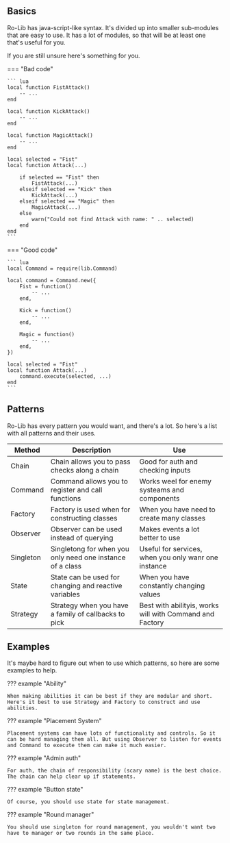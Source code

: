 
## Basics

Ro-Lib has java-script-like syntax. It's divided up into smaller sub-modules that are easy to use. It has a lot of modules, so that will be at least one that's useful for you.

If you are still unsure here's something for you.

=== "Bad code"

    ``` lua
    local function FistAttack()
        -- ...
    end

    local function KickAttack()
        -- ...
    end

    local function MagicAttack()
        -- ...
    end

    local selected = "Fist"
    local function Attack(...)
        
        if selected == "Fist" then
            FistAttack(...)
        elseif selected == "Kick" then
            KickAttack(...)
        elseif selected == "Magic" then
            MagicAttack(...)
        else
            warn("Could not find Attack with name: " .. selected)
        end
    end
    ```

=== "Good code"

    ``` lua
    local Command = require(lib.Command)

    local command = Command.new({
        Fist = function()
            -- ...
        end,

        Kick = function()
            -- ...
        end,

        Magic = function()
            -- ...
        end,
    })
    
    local selected = "Fist"
    local function Attack(...)
        command.execute(selected, ...)
    end
    ```


## Patterns

Ro-Lib has every pattern you would want, and there's a lot. So here's a list with all patterns and their uses.

| Method      | Description                                               | Use                                                      |
| ----------- | --------------------------------------------------------- | -------------------------------------------------------- | 
| Chain       | Chain allows you to pass checks along a chain             | Good for auth and checking inputs                        |
| Command     | Command allows you to register and call functions         | Works weel for enemy systeams and components             |
| Factory     | Factory is used when for constructing classes             | When you have need to create many classes                |
| Observer    | Observer can be used instead of querying                  | Makes events a lot better to use                         |
| Singleton   | Singletong for when you only need one instance of a class | Useful for services, when you only wanr one instance     |
| State       | State can be used for changing and reactive variables     | When you have constantly changing values                 |
| Strategy    | Strategy when you have a family of callbacks to pick      | Best with abilityis, works will with Command and Factory |

## Examples

It's maybe hard to figure out when to use which patterns, so here are some examples to help.

??? example "Ability"
    
    When making abilities it can be best if they are modular and short. Here's it best to use Strategy and Factory to construct and use abilities.
    
??? example "Placement System"

    Placement systems can have lots of functionality and controls. So it can be hard managing them all. But using Observer to listen for events and Command to execute them can make it much easier.

??? example "Admin auth"

    For auth, the chain of responsibility (scary name) is the best choice. The chain can help clear up if statements.

??? example "Button state"

    Of course, you should use state for state management.

??? example "Round manager"

    You should use singleton for round management, you wouldn't want two have to manager or two rounds in the same place.